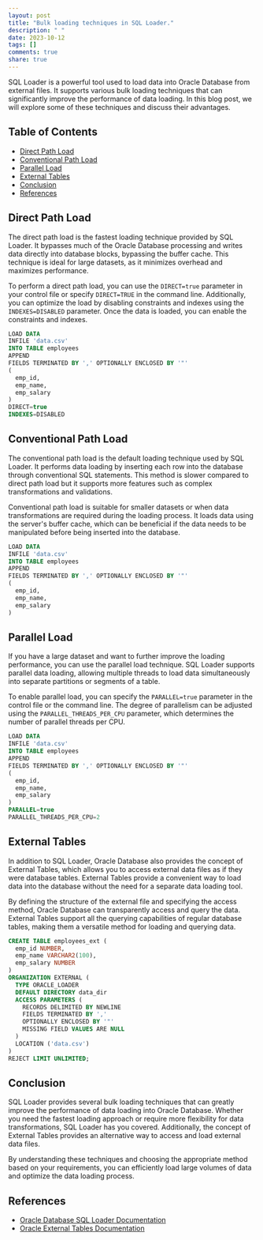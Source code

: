```yaml
---
layout: post
title: "Bulk loading techniques in SQL Loader."
description: " "
date: 2023-10-12
tags: []
comments: true
share: true
---
```


SQL Loader is a powerful tool used to load data into Oracle Database from external files. It supports various bulk loading techniques that can significantly improve the performance of data loading. In this blog post, we will explore some of these techniques and discuss their advantages.

## Table of Contents
- [Direct Path Load](#direct-path-load)
- [Conventional Path Load](#conventional-path-load)
- [Parallel Load](#parallel-load)
- [External Tables](#external-tables)
- [Conclusion](#conclusion)
- [References](#references)

## Direct Path Load

The direct path load is the fastest loading technique provided by SQL Loader. It bypasses much of the Oracle Database processing and writes data directly into database blocks, bypassing the buffer cache. This technique is ideal for large datasets, as it minimizes overhead and maximizes performance.

To perform a direct path load, you can use the `DIRECT=true` parameter in your control file or specify `DIRECT=TRUE` in the command line. Additionally, you can optimize the load by disabling constraints and indexes using the `INDEXES=DISABLED` parameter. Once the data is loaded, you can enable the constraints and indexes.

```sql
LOAD DATA
INFILE 'data.csv'
INTO TABLE employees
APPEND
FIELDS TERMINATED BY ',' OPTIONALLY ENCLOSED BY '"'
( 
  emp_id,
  emp_name,
  emp_salary
)
DIRECT=true
INDEXES=DISABLED
```

## Conventional Path Load

The conventional path load is the default loading technique used by SQL Loader. It performs data loading by inserting each row into the database through conventional SQL statements. This method is slower compared to direct path load but it supports more features such as complex transformations and validations.

Conventional path load is suitable for smaller datasets or when data transformations are required during the loading process. It loads data using the server's buffer cache, which can be beneficial if the data needs to be manipulated before being inserted into the database.

```sql
LOAD DATA
INFILE 'data.csv'
INTO TABLE employees
APPEND
FIELDS TERMINATED BY ',' OPTIONALLY ENCLOSED BY '"'
( 
  emp_id,
  emp_name,
  emp_salary
)
```

## Parallel Load

If you have a large dataset and want to further improve the loading performance, you can use the parallel load technique. SQL Loader supports parallel data loading, allowing multiple threads to load data simultaneously into separate partitions or segments of a table.

To enable parallel load, you can specify the `PARALLEL=true` parameter in the control file or the command line. The degree of parallelism can be adjusted using the `PARALLEL_THREADS_PER_CPU` parameter, which determines the number of parallel threads per CPU.

```sql
LOAD DATA
INFILE 'data.csv'
INTO TABLE employees
APPEND
FIELDS TERMINATED BY ',' OPTIONALLY ENCLOSED BY '"'
( 
  emp_id,
  emp_name,
  emp_salary
)
PARALLEL=true
PARALLEL_THREADS_PER_CPU=2
```

## External Tables

In addition to SQL Loader, Oracle Database also provides the concept of External Tables, which allows you to access external data files as if they were database tables. External Tables provide a convenient way to load data into the database without the need for a separate data loading tool.

By defining the structure of the external file and specifying the access method, Oracle Database can transparently access and query the data. External Tables support all the querying capabilities of regular database tables, making them a versatile method for loading and querying data.

```sql
CREATE TABLE employees_ext (
  emp_id NUMBER,
  emp_name VARCHAR2(100),
  emp_salary NUMBER
)
ORGANIZATION EXTERNAL (
  TYPE ORACLE_LOADER
  DEFAULT DIRECTORY data_dir
  ACCESS PARAMETERS (
    RECORDS DELIMITED BY NEWLINE
    FIELDS TERMINATED BY ','
    OPTIONALLY ENCLOSED BY '"'
    MISSING FIELD VALUES ARE NULL
  )
  LOCATION ('data.csv')
)
REJECT LIMIT UNLIMITED;
```

## Conclusion

SQL Loader provides several bulk loading techniques that can greatly improve the performance of data loading into Oracle Database. Whether you need the fastest loading approach or require more flexibility for data transformations, SQL Loader has you covered. Additionally, the concept of External Tables provides an alternative way to access and load external data files.

By understanding these techniques and choosing the appropriate method based on your requirements, you can efficiently load large volumes of data and optimize the data loading process.

## References

- [Oracle Database SQL Loader Documentation](https://docs.oracle.com/en/database/oracle/oracle-database/21/sutil/oracle-sql-loader.html)
- [Oracle External Tables Documentation](https://docs.oracle.com/en/database/oracle/oracle-database/21/nlspg/external-tables.html)